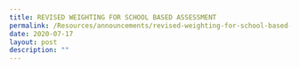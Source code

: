 ```yaml
---
title: REVISED WEIGHTING FOR SCHOOL BASED ASSESSMENT
permalink: /Resources/announcements/revised-weighting-for-school-based-assessment/
date: 2020-07-17
layout: post
description: ""
---
```

